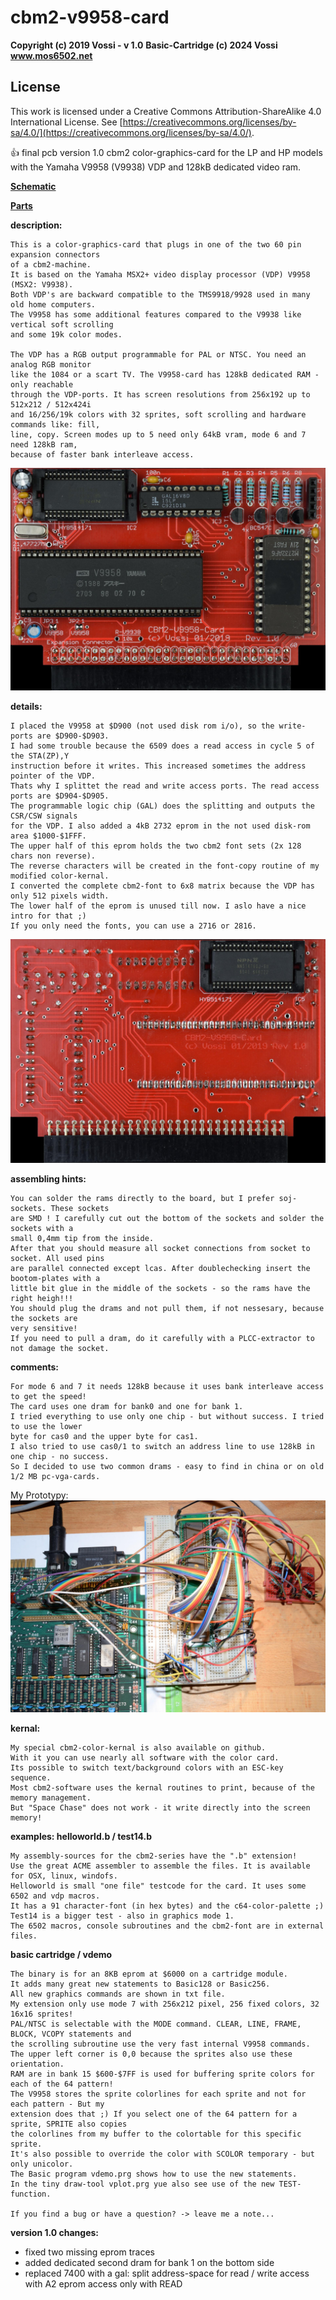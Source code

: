 # cbm2-v9958-card

**Copyright (c) 2019 Vossi - v 1.0**
**Basic-Cartridge (c) 2024 Vossi**
**www.mos6502.net**

## License
This work is licensed under a Creative Commons Attribution-ShareAlike 4.0
International License. See [https://creativecommons.org/licenses/by-sa/4.0/](https://creativecommons.org/licenses/by-sa/4.0/).

:thumbsup: final pcb version 1.0
cbm2 color-graphics-card for the LP and HP models with the Yamaha V9958 (V9938) VDP and 128kB dedicated video ram.

**[Schematic](https://github.com/vossi1/cbm2-v9958-card/blob/master/doc/Schematics.png)**

**[Parts](https://github.com/vossi1/cbm2-v9958-card/blob/master/doc/partlist)**

**description:**

    This is a color-graphics-card that plugs in one of the two 60 pin expansion connectors
    of a cbm2-machine.
    It is based on the Yamaha MSX2+ video display processor (VDP) V9958 (MSX2: V9938).
    Both VDP's are backward compatible to the TMS9918/9928 used in many old home computers.
    The V9958 has some additional features compared to the V9938 like vertical soft scrolling
    and some 19k color modes.

    The VDP has a RGB output programmable for PAL or NTSC. You need an analog RGB monitor
    like the 1084 or a scart TV. The V9958-card has 128kB dedicated RAM - only reachable
    through the VDP-ports. It has screen resolutions from 256x192 up to 512x212 / 512x424i
    and 16/256/19k colors with 32 sprites, soft scrolling and hardware commands like: fill,
    line, copy. Screen modes up to 5 need only 64kB vram, mode 6 and 7 need 128kB ram,
    because of faster bank interleave access.

![V9958-card photo](https://github.com/vossi1/cbm2-v9958-card/blob/master/pictures/card10-front.jpg)

**details:**

    I placed the V9958 at $D900 (not used disk rom i/o), so the write-ports are $D900-$D903.
    I had some trouble because the 6509 does a read access in cycle 5 of the STA(ZP),Y
    instruction before it writes. This increased sometimes the address pointer of the VDP.
    Thats why I splittet the read and write access ports. The read access ports are $D904-$D905.
    The programmable logic chip (GAL) does the splitting and outputs the CSR/CSW signals
    for the VDP. I also added a 4kB 2732 eprom in the not used disk-rom area $1000-$1FFF.
    The upper half of this eprom holds the two cbm2 font sets (2x 128 chars non reverse).
    The reverse characters will be created in the font-copy routine of my modified color-kernal.
    I converted the complete cbm2-font to 6x8 matrix because the VDP has only 512 pixels width.
    The lower half of the eprom is unused till now. I aslo have a nice intro for that ;)
    If you only need the fonts, you can use a 2716 or 2816.

![V9958-card back photo](https://github.com/vossi1/cbm2-v9958-card/blob/master/pictures/card10-back.jpg)

**assembling hints:**

    You can solder the rams directly to the board, but I prefer soj-sockets. These sockets
    are SMD ! I carefully cut out the bottom of the sockets and solder the sockets with a
    small 0,4mm tip from the inside.
    After that you should measure all socket connections from socket to socket. All used pins
    are parallel connected except lcas. After doublechecking insert the bootom-plates with a
    little bit glue in the middle of the sockets - so the rams have the right heigh!!!
    You should plug the drams and not pull them, if not nessesary, because the sockets are
    very sensitive!
    If you need to pull a dram, do it carefully with a PLCC-extractor to not damage the socket.

**comments:**

    For mode 6 and 7 it needs 128kB because it uses bank interleave access to get the speed!
    The card uses one dram for bank0 and one for bank 1.
    I tried everything to use only one chip - but without success. I tried to use the lower
    byte for cas0 and the upper byte for cas1.
    I also tried to use cas0/1 to switch an address line to use 128kB in one chip - no success.
    So I decided to use two common drams - easy to find in china or on old 1/2 MB pc-vga-cards.

My Prototypy:
![V9958-card prototype](https://github.com/vossi1/cbm2-v9958-card/blob/master/pictures/prototype.jpg)

**kernal:**

    My special cbm2-color-kernal is also available on github.
    With it you can use nearly all software with the color card.
    Its possible to switch text/background colors with an ESC-key sequence.
    Most cbm2-software uses the kernal routines to print, because of the memory management.
    But "Space Chase" does not work - it write directly into the screen memory!

**examples: helloworld.b / test14.b**

    My assembly-sources for the cbm2-series have the ".b" extension!
    Use the great ACME assembler to assemble the files. It is available for OSX, linux, windofs.
    Helloworld is small "one file" testcode for the card. It uses some 6502 and vdp macros.
    It has a 91 character-font (in hex bytes) and the c64-color-palette ;)
    Test14 is a bigger test - also in graphics mode 1.
    The 6502 macros, console subroutines and the cbm2-font are in external files.

**basic cartridge / vdemo**

    The binary is for an 8KB eprom at $6000 on a cartridge module.
    It adds many great new statements to Basic128 or Basic256.
    All new graphics commands are shown in txt file.
    My extension only use mode 7 with 256x212 pixel, 256 fixed colors, 32 16x16 sprites!
    PAL/NTSC is selectable with the MODE command. CLEAR, LINE, FRAME, BLOCK, VCOPY statements and
    the scrolling subroutine use the very fast internal V9958 commands.
    The upper left corner is 0,0 because the sprites also use these orientation.
    RAM are in bank 15 $600-$7FF is used for buffering sprite colors for each of the 64 pattern!
    The V9958 stores the sprite colorlines for each sprite and not for each pattern - But my
    extension does that ;) If you select one of the 64 pattern for a sprite, SPRITE also copies
    the colorlines from my buffer to the colortable for this specific sprite.
    It's also possible to override the color with SCOLOR temporary - but only unicolor.
    The Basic program vdemo.prg shows how to use the new statements.
    In the tiny draw-tool vplot.prg yue also see use of the new TEST-function.

    If you find a bug or have a question? -> leave me a note...

**version 1.0 changes:**

- fixed two missing eprom traces
- added dedicated second dram for bank 1 on the bottom side
- replaced 7400 with a gal:
    split address-space for read / write access with A2
    eprom access only with READ
